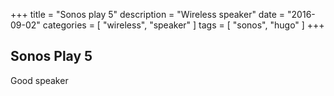 +++
title = "Sonos play 5"
description = "Wireless speaker"
date = "2016-09-02"
categories = [ "wireless", "speaker" ]
tags = [
    "sonos",
    "hugo"
]
+++

Sonos Play 5
------------

Good speaker
